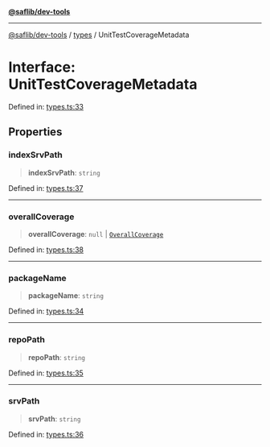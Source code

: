 [**@saflib/dev-tools**](../../reference.md)

***

[@saflib/dev-tools](../../reference.md) / [types](../reference.md) / UnitTestCoverageMetadata

# Interface: UnitTestCoverageMetadata

Defined in: [types.ts:33](https://github.com/sderickson/saflib/blob/cfc305107fe2cac23ced357d4c57b41d7e0d5016/dev-tools/types.ts#L33)

## Properties

### indexSrvPath

> **indexSrvPath**: `string`

Defined in: [types.ts:37](https://github.com/sderickson/saflib/blob/cfc305107fe2cac23ced357d4c57b41d7e0d5016/dev-tools/types.ts#L37)

***

### overallCoverage

> **overallCoverage**: `null` \| [`OverallCoverage`](OverallCoverage.md)

Defined in: [types.ts:38](https://github.com/sderickson/saflib/blob/cfc305107fe2cac23ced357d4c57b41d7e0d5016/dev-tools/types.ts#L38)

***

### packageName

> **packageName**: `string`

Defined in: [types.ts:34](https://github.com/sderickson/saflib/blob/cfc305107fe2cac23ced357d4c57b41d7e0d5016/dev-tools/types.ts#L34)

***

### repoPath

> **repoPath**: `string`

Defined in: [types.ts:35](https://github.com/sderickson/saflib/blob/cfc305107fe2cac23ced357d4c57b41d7e0d5016/dev-tools/types.ts#L35)

***

### srvPath

> **srvPath**: `string`

Defined in: [types.ts:36](https://github.com/sderickson/saflib/blob/cfc305107fe2cac23ced357d4c57b41d7e0d5016/dev-tools/types.ts#L36)
